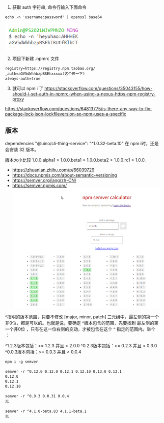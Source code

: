 
1. 获取 auth 字符串, 命令行输入下面命令

```
echo -n 'username:password' | openssl base64
```

![](./imgs/2022-04-15-15-55-11.png)

2. 项目下新建 .npmrc 文件

```
registry=https://registry.npm.taobao.org/
_auth=aGV5dWhhbzpBSEhxxxxx(这个换一下)
always-auth=true
```

3. 就可以 npm i 了
https://stackoverflow.com/questions/35043155/how-should-i-set-auth-in-npmrc-when-using-a-nexus-https-npm-registry-proxy


https://stackoverflow.com/questions/64813775/is-there-any-way-to-fix-package-lock-json-lockfileversion-so-npm-uses-a-specific

## 版本


dependencies "@uino/cli-thing-service": "^1.0.32-beta.10" 在 npm i时，还是会安装 32 版本。

版本大小比较  1.0.0.alpha1 < 1.0.0.beta1 < 1.0.0.beta2 < 1.0.0.rc1 < 1.0.0.

- https://zhuanlan.zhihu.com/p/66039729
- https://docs.npmjs.com/about-semantic-versioning
- https://semver.org/lang/zh-CN/
- https://semver.npmjs.com/
![](imgs/2022-03-16-13-52-27.png)

^指明的版本范围，只要不修改 [major, minor, patch] 三元组中，最左侧的第一个非0位，都是可以的。也就是说，要确定 ^版本包含的范围，先要找到 最左侧的第一个非0位 ，只有在这一位右侧的变动，才被包含在这个 ^ 指定的范围内。举个 ：

^1.2.3版本包括：>= 1.2.3 并且 < 2.0.0
^0.2.3版本包括：>= 0.2.3 并且 < 0.3.0
^0.0.3版本包括：>= 0.0.3 并且 < 0.0.4


```
npm i -g semver

semver -r ^0.12.0 0.12.0 0.12.1 0.12.10 0.13.0 0.13.1
0.12.0
0.12.1
0.12.10

semver -r ^0.0.3 0.0.31 0.0.4
无

semver -r ^4.1.0-beta.83 4.1.1-beta.1
无
```
